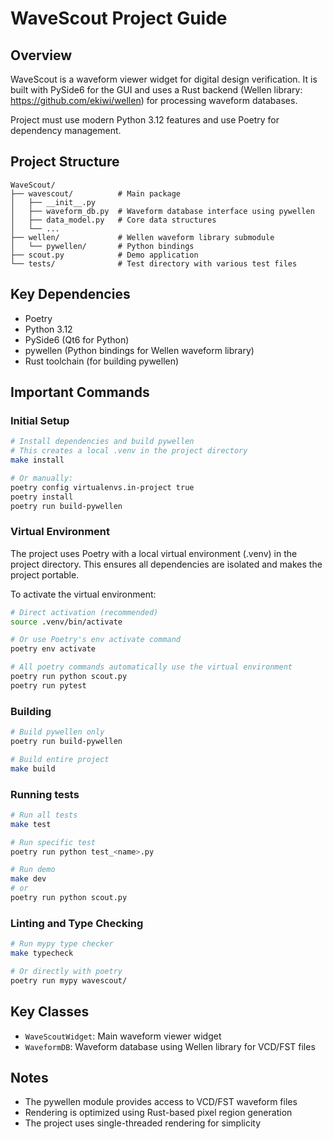 # WaveScout Project Guide

## Overview

WaveScout is a waveform viewer widget for digital design verification. It is built with PySide6 for the GUI and uses a
Rust backend (Wellen library: https://github.com/ekiwi/wellen) for processing waveform databases.

Project must use modern Python 3.12 features and use Poetry for dependency management.

## Project Structure
```
WaveScout/
├── wavescout/          # Main package
│   ├── __init__.py
│   ├── waveform_db.py  # Waveform database interface using pywellen
│   ├── data_model.py   # Core data structures
│   └── ...
├── wellen/             # Wellen waveform library submodule
│   └── pywellen/       # Python bindings
├── scout.py            # Demo application
└── tests/              # Test directory with various test files
```

## Key Dependencies
- Poetry
- Python 3.12
- PySide6 (Qt6 for Python)
- pywellen (Python bindings for Wellen waveform library)
- Rust toolchain (for building pywellen)

## Important Commands

### Initial Setup
```bash
# Install dependencies and build pywellen
# This creates a local .venv in the project directory
make install

# Or manually:
poetry config virtualenvs.in-project true
poetry install
poetry run build-pywellen
```

### Virtual Environment
The project uses Poetry with a local virtual environment (.venv) in the project directory.
This ensures all dependencies are isolated and makes the project portable.

To activate the virtual environment:
```bash
# Direct activation (recommended)
source .venv/bin/activate

# Or use Poetry's env activate command
poetry env activate

# All poetry commands automatically use the virtual environment
poetry run python scout.py
poetry run pytest
```

### Building
```bash
# Build pywellen only
poetry run build-pywellen

# Build entire project
make build
```

### Running tests
```bash
# Run all tests
make test

# Run specific test
poetry run python test_<name>.py

# Run demo
make dev
# or
poetry run python scout.py
```

### Linting and Type Checking
```bash
# Run mypy type checker
make typecheck

# Or directly with poetry
poetry run mypy wavescout/
```

## Key Classes
- `WaveScoutWidget`: Main waveform viewer widget
- `WaveformDB`: Waveform database using Wellen library for VCD/FST files

## Notes
- The pywellen module provides access to VCD/FST waveform files
- Rendering is optimized using Rust-based pixel region generation
- The project uses single-threaded rendering for simplicity